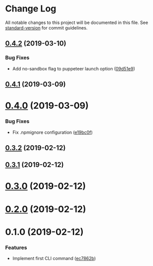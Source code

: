 # Change Log

All notable changes to this project will be documented in this file. See [standard-version](https://github.com/conventional-changelog/standard-version) for commit guidelines.

<a name="0.4.2"></a>
## [0.4.2](https://github.com/potato4d/create-nuxt-module/compare/v0.4.1...v0.4.2) (2019-03-10)


### Bug Fixes

* Add no-sandbox flag to puppeteer launch option ([09d51e9](https://github.com/potato4d/create-nuxt-module/commit/09d51e9))



<a name="0.4.1"></a>
## [0.4.1](https://github.com/potato4d/create-nuxt-module/compare/v0.4.0...v0.4.1) (2019-03-09)



<a name="0.4.0"></a>
# [0.4.0](https://github.com/potato4d/create-nuxt-module/compare/v0.3.2...v0.4.0) (2019-03-09)


### Bug Fixes

* Fix .npmignore configuration ([e19bc0f](https://github.com/potato4d/create-nuxt-module/commit/e19bc0f))



<a name="0.3.2"></a>
## [0.3.2](https://github.com/potato4d/create-nuxt-module/compare/v0.3.1...v0.3.2) (2019-02-12)



<a name="0.3.1"></a>
## [0.3.1](https://github.com/potato4d/create-nuxt-module/compare/v0.3.0...v0.3.1) (2019-02-12)



<a name="0.3.0"></a>
# [0.3.0](https://github.com/potato4d/create-nuxt-module/compare/v0.2.0...v0.3.0) (2019-02-12)



<a name="0.2.0"></a>
# [0.2.0](https://github.com/potato4d/create-nuxt-module/compare/v0.1.0...v0.2.0) (2019-02-12)



<a name="0.1.0"></a>
# 0.1.0 (2019-02-12)


### Features

* Implement first CLI command ([ec7862b](https://github.com/potato4d/create-nuxt-module/commit/ec7862b))
